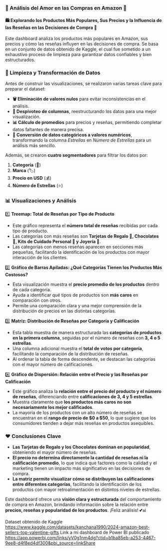 ### **💖 Análisis del Amor en las Compras en Amazon 💖**  

#### **🛍️ Explorando los Productos Más Populares, Sus Precios y la Influencia de las Reseñas en las Decisiones de Compra 💬**  

Este dashboard analiza los productos más populares en Amazon, sus precios y cómo las reseñas influyen en las decisiones de compra. Se basa en un conjunto de datos obtenido de Kaggle, el cual fue sometido a un exhaustivo proceso de limpieza para garantizar datos confiables y bien estructurados.  

### **🧹 Limpieza y Transformación de Datos**  

Antes de construir las visualizaciones, se realizaron varias tareas clave para preparar el dataset:  

- **🗑️ Eliminación de valores nulos** para evitar inconsistencias en el análisis.  
- **🔄 Despivoteo de columnas**, reestructurando los datos para una mejor visualización.  
- **📊 Cálculo de promedios** para precios y reseñas, permitiendo completar datos faltantes de manera precisa.  
- **🔢 Conversión de datos categóricos a valores numéricos**, transformando la columna *Estrellas* en *Número de Estrellas* para un análisis más sencillo.  

Además, se crearon **cuatro segmentadores** para filtrar los datos por:  
1. **Categoría** (🛒)  
2. **Marca** (🏷️)  
3. **Precio en USD** (💰)  
4. **Número de Estrellas** (⭐)  

### **📊 Visualizaciones y Análisis**  

1️⃣ **Treemap: Total de Reseñas por Tipo de Producto**  
   - Este gráfico representa el **número total de reseñas** recibidas por cada tipo de producto.  
   - Las categorías con más reseñas son **Tarjetas de Regalo 🎁, Chocolates 🍫, Kits de Cuidado Personal 🧴 y Joyería 💎**.  
   - Las categorías con menos reseñas aparecen en secciones más pequeñas, facilitando la identificación de los productos con mayor interacción de los clientes.  

2️⃣ **Gráfico de Barras Apiladas: ¿Qué Categorías Tienen los Productos Más Costosos?**  
   - Esta visualización muestra el **precio promedio de los productos** dentro de cada categoría.  
   - Ayuda a identificar qué tipos de productos son **más caros** en comparación con otros.  
   - Permite una comparación clara y una mejor comprensión de la distribución de precios en las distintas categorías.  

3️⃣ **Matriz: Distribución de Reseñas por Categoría y Calificación**  
   - Esta tabla muestra de manera estructurada las **categorías de productos en la primera columna**, seguidas por el número de reseñas con **3, 4 o 5 estrellas**.  
   - Una columna adicional muestra el **total de votos por categoría**, facilitando la comparación de la distribución de reseñas.  
   - Al ordenar la tabla de forma descendente, se destacan las categorías con el mayor número de calificaciones.  

4️⃣ **Gráfico de Dispersión: Relación entre el Precio y las Reseñas por Calificación**  
   - Este gráfico analiza la **relación entre el precio del producto y el número de reseñas**, diferenciando entre **calificaciones de 3, 4 y 5 estrellas**.  
   - Muestra claramente que **los productos más caros no son necesariamente los mejor calificados**.  
   - La mayoría de los productos con un alto número de reseñas se encuentran en el **rango de precio de $0 a $50**, lo que sugiere que los consumidores tienden a dejar más reseñas en productos asequibles.  

### **❤️ Conclusiones Clave**  
- **Las Tarjetas de Regalo y los Chocolates dominan en popularidad**, obteniendo el mayor número de reseñas.  
- **El precio no determina directamente la cantidad de reseñas ni la calificación promedio**, lo que indica que factores como la calidad y el marketing tienen un impacto más significativo en las decisiones de compra.  
- **La matriz permite visualizar cómo se distribuyen las calificaciones entre diferentes categorías**, facilitando la identificación de los productos con mayor retroalimentación en distintos niveles de estrellas.  

Este dashboard ofrece una **visión clara y estructurada** del comportamiento de compra en Amazon, brindando información sobre la relación entre **precios, reseñas y popularidad de los productos**. ¡Feliz análisis! 💕📊  

Dataset obtenido de Kaggle https://www.kaggle.com/datasets/kanchana1990/2024-amazon-best-sellers-top-valentine-gifts 
Link a mi dashboard de Power BI publicado  https://app.powerbi.com/links/yV0g1nm4dg?ctid=b1ba85eb-a253-4467-9ee8-d4f8ed4df300&pbi_source=linkShare

